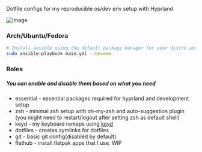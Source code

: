 Dotfile configs for my reproducible os/dev env setup with Hyprland

![image](https://github.com/user-attachments/assets/edf4b43d-3fad-4de4-8ebd-e3912421ebc9)


### Arch/Ubuntu/Fedora
```bash
# Install ansible using the default package manager for your distro and run,
sudo ansible-playbook main.yml --become
```

### Roles
##### You can enable and disable them based on what you need
- essential - essential packages required for hyprland and development setup
- zsh - minimal zsh setup with oh-my-zsh and auto-suggestion plugin (you might need to restart/logout after setting zsh as default shell)
- keyd - my keyboard remaps using [keyd](https://github.com/rvaiya/keyd)
- dotfiles - creates symlinks for dotfiles
- git - basic git config(disabled by default)
- flathub - install flatpak apps that I use. WIP
